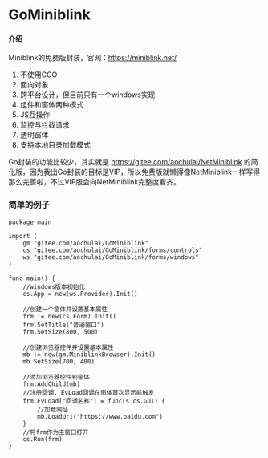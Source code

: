 # GoMiniblink

#### 介绍
Miniblink的免费版封装，官网：https://miniblink.net/

1.  不使用CGO
2.  面向对象
3.  跨平台设计，但目前只有一个windows实现
4.  组件和窗体两种模式
5.  JS互操作
6.  监控与拦截请求
7.  透明窗体
8.  支持本地目录加载模式

Go封装的功能比较少，其实就是 https://gitee.com/aochulai/NetMiniblink 的简化版，因为我出Go封装的目标是VIP，所以免费版就懒得像NetMiniblink一样写得那么完善啦，不过VIP版会向NetMiniblink完整度看齐。

### 简单的例子
    package main
    
    import (
    	gm "gitee.com/aochulai/GoMiniblink"
    	cs "gitee.com/aochulai/GoMiniblink/forms/controls"
    	ws "gitee.com/aochulai/GoMiniblink/forms/windows"
    )
    
    func main() {
        //windows版本初始化
        cs.App = new(ws.Provider).Init()
        
        //创建一个窗体并设置基本属性
        frm := new(cs.Form).Init()
        frm.SetTitle("普通窗口")
        frm.SetSize(800, 500)
    	
        //创建浏览器控件并设置基本属性
        mb := new(gm.MiniblinkBrowser).Init()
        mb.SetSize(700, 400)
        
        //添加浏览器控件到窗体
        frm.AddChild(mb)
        //注册回调, EvLoad回调在窗体首次显示前触发
        frm.EvLoad["回调名称"] = func(s cs.GUI) {
            //加载网址
            mb.LoadUri("https://www.baidu.com")
        }
        //将frm作为主窗口打开
        cs.Run(frm)
    }
    